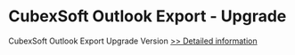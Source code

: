 # CubexSoft Outlook Export - Upgrade
CubexSoft Outlook Export Upgrade Version
[>> Detailed information](https://secure.shareit.com/shareit/product.html?productid=300771227&affiliateid=200057808)